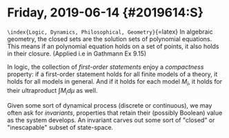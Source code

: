 Friday, 2019-06-14 {#2019614:S}
==================

`\index{Logic, Dynamics, Philosophical, Geometry}`{=latex} In algebraic
geometry, the closed sets are the solution sets of polynomial equations.
This means if an polynomial equation holds on a set of points, it also
holds in their closure. (Applied i.e in Gathmann Ex 9.15)

In logic, the collection of *first-order statements* enjoy a
*compactness* property: if a first-order statement holds for all finite
models of a theory, it holds for all models in general. And if it holds
for each model $M_i$, it holds for their ultraproduct $\int M_i d\mu$ as
well.

Given some sort of dynamical process (discrete or continuous), we may
often ask for *invariants*, properties that retain their (possibly
Boolean) value as the system develops. An invariant carves out some sort
of "closed" or "inescapable" subset of state-space.
